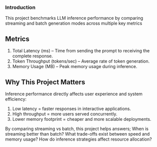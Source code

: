 ### Introduction

This project benchmarks LLM inference performance by comparing streaming and batch generation modes across multiple key metrics

## Metrics 

1) Total Latency (ms) – Time from sending the prompt to receiving the complete response.
2) Token Throughput (tokens/sec) – Average rate of token generation.
3) Memory Usage (MB) – Peak memory usage during inference.


## Why This Project Matters
Inference performance directly affects user experience and system efficiency:

1) Low latency = faster responses in interactive applications.
2) High throughput = more users served concurrently.
3) Lower memory footprint = cheaper and more scalable deployments.

By comparing streaming vs batch, this project helps answers; When is streaming better than batch? What trade-offs exist between speed and memory usage? How do inference strategies affect resource allocation?